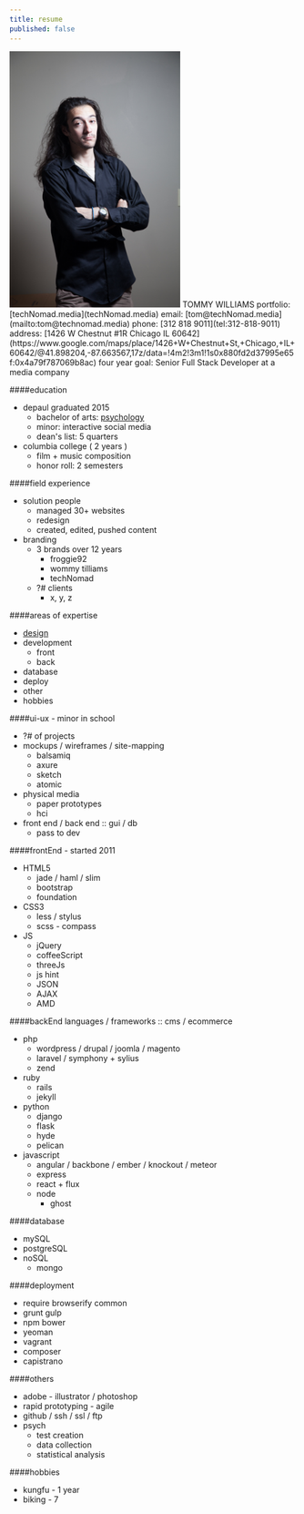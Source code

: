 ```yaml
---
title: resume
published: false
---
```

<img src="assets/img/wommyBig.jpg" height="450" width="300" />  
TOMMY WILLIAMS  
portfolio:   [techNomad.media](techNomad.media)  
email:   [tom@techNomad.media](mailto:tom@technomad.media)  
phone:   [312 818 9011](tel:312-818-9011)  
address:   [1426 W Chestnut #1R Chicago IL 60642](https://www.google.com/maps/place/1426+W+Chestnut+St,+Chicago,+IL+60642/@41.898204,-87.663567,17z/data=!4m2!3m1!1s0x880fd2d37995e65f:0x4a79f787069b8ac)  
four year goal:   Senior Full Stack Developer at a media company  

####education
- depaul graduated 2015  
    - bachelor of arts: [psychology](#psych)  
    - minor: interactive social media  
    - dean's list: 5 quarters  
- columbia college ( 2 years )  
    - film + music composition  
    - honor roll: 2 semesters  

####field experience
- solution people  
    - managed 30+ websites  
    - redesign  
    - created, edited, pushed content  
- branding  
    - 3 brands over 12 years  
        - froggie92 
        - wommy tilliams 
        - techNomad  
    - ?# clients  
        - x, y, z  

####areas of expertise
- [design](#ui-ux)
- development
    - front
    - back
- database  
- deploy
- other
- hobbies

####<a name='ui-ux'>ui-ux</a> - minor in school
- ?# of projects  
- mockups / wireframes / site-mapping  
    - balsamiq  
    - axure  
    - sketch  
    - atomic  
- physical media  
    - paper prototypes  
    - hci  
- front end / back end :: gui / db  
    - pass to dev  

####frontEnd - started 2011
- HTML5  
    - jade / haml / slim  
    - bootstrap  
    - foundation  
- CSS3  
    - less / stylus  
    - scss - compass  
- JS  
    - jQuery  
    - coffeeScript  
    - threeJs  
    - js hint  
    - JSON  
    - AJAX  
    - AMD  

####backEnd languages / frameworks :: cms / ecommerce
- php  
    - wordpress / drupal / joomla / magento  
    - laravel / symphony + sylius  
    - zend  
- ruby  
    - rails  
    - jekyll  
- python  
    - django  
    - flask  
    - hyde  
    - pelican  
- javascript  
    - angular / backbone / ember / knockout / meteor  
    - express  
    - react + flux  
    - node  
        - ghost  

####database
- mySQL  
- postgreSQL  
- noSQL
    - mongo  

####deployment
- require browserify common  
- grunt gulp  
- npm bower  
- yeoman  
- vagrant  
- composer  
- capistrano  


####others
- adobe - illustrator / photoshop  
- rapid prototyping - agile  
- github / ssh / ssl / ftp  
- <a name='psych'>psych</a>  
    - test creation  
    - data collection  
    - statistical analysis

####hobbies
- kungfu - 1 year  
- biking - 7  